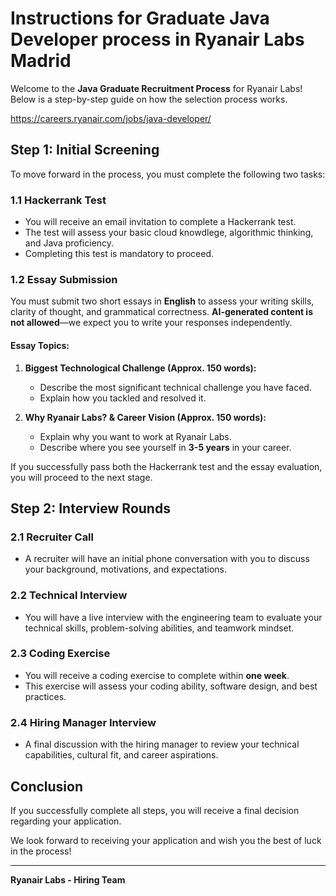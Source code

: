 # Instructions for Graduate Java Developer process in Ryanair Labs Madrid

Welcome to the **Java Graduate Recruitment Process** for Ryanair Labs! Below is a step-by-step guide on how the selection process works.

https://careers.ryanair.com/jobs/java-developer/

## Step 1: Initial Screening
To move forward in the process, you must complete the following two tasks:

### 1.1 Hackerrank Test
- You will receive an email invitation to complete a Hackerrank test.
- The test will assess your basic cloud knowdlege, algorithmic thinking, and Java proficiency.
- Completing this test is mandatory to proceed.

### 1.2 Essay Submission
You must submit two short essays in **English** to assess your writing skills, clarity of thought, and grammatical correctness. **AI-generated content is not allowed**—we expect you to write your responses independently.

#### Essay Topics:
1. **Biggest Technological Challenge (Approx. 150 words):**
   - Describe the most significant technical challenge you have faced.
   - Explain how you tackled and resolved it.
   
2. **Why Ryanair Labs? & Career Vision (Approx. 150 words):**
   - Explain why you want to work at Ryanair Labs.
   - Describe where you see yourself in **3-5 years** in your career.

If you successfully pass both the Hackerrank test and the essay evaluation, you will proceed to the next stage.

## Step 2: Interview Rounds

### 2.1 Recruiter Call
- A recruiter will have an initial phone conversation with you to discuss your background, motivations, and expectations.

### 2.2 Technical Interview
- You will have a live interview with the engineering team to evaluate your technical skills, problem-solving abilities, and teamwork mindset.

### 2.3 Coding Exercise
- You will receive a coding exercise to complete within **one week**.
- This exercise will assess your coding ability, software design, and best practices.

### 2.4 Hiring Manager Interview
- A final discussion with the hiring manager to review your technical capabilities, cultural fit, and career aspirations.

## Conclusion
If you successfully complete all steps, you will receive a final decision regarding your application.

We look forward to receiving your application and wish you the best of luck in the process!

---
**Ryanair Labs - Hiring Team**

